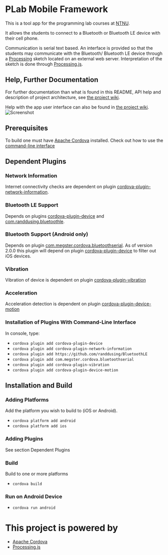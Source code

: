 PLab Mobile Framework
=====================

This is a tool app for the programming lab courses at [NTNU][7].

It allows the students to connect to a Bluetooth or Bluetooth LE device with
their cell phone.

Communication is serial text based. An interface is provided so that the
students may communicate with the Bluetooth/ Bluetooth LE device through a
[Processing][2] sketch located on an external web server. Interpretation of the
sketch is done through [Processing.js][3].

Help, Further Documentation
---
For further documentation than what is found in this README, API help and
description of project architecture, see [the project wiki][11].

Help with the app user interface can also be found in [the project wiki][12].
![Screenshot](https://cloud.githubusercontent.com/assets/2333406/9002163/d4053e3c-3760-11e5-9a9e-581298379de8.png)

Prerequisites
---
To build one must have [Apache Cordova][1] installed. Check out how to use the
[command-line interface](http://cordova.apache.org/docs/en/4.0.0/guide_cli_index.mt.html)

Dependent Plugins
---

### Network Information
Internet connectivity checks are dependent on plugin
[cordova-plugin-network-information][8].

### Bluetooth LE Support
Depends on plugins [cordova-plugin-device][5] and
[com.randdusing.bluetoothle][4].

### Bluetooth Support (Android only)
Depends on plugin [com.megster.cordova.bluetoothserial][6].
As of version 2.0.0 this plugin will depend on plugin
[cordova-plugin-device][5] to filter out iOS devices.

### Vibration
Vibration of device is dependent on plugin
[cordova-plugin-vibration][9]

### Acceleration
Acceleration detection is dependent on plugin
[cordova-plugin-device-motion][10]

### Installation of Plugins With Command-Line Interface
In console, type:
* `cordova plugin add cordova-plugin-device`
* `cordova plugin add cordova-plugin-network-information`
* `cordova plugin add https://github.com/randdusing/BluetoothLE`
* `cordova plugin add com.megster.cordova.bluetoothserial`
* `cordova plugin add cordova-plugin-vibration`
* `cordova plugin add cordova-plugin-device-motion`

Installation and Build
---

### Adding Platforms
Add the platform you wish to build to (iOS or Android).
* `cordova platform add android`
* `cordova platform add ios`

### Adding Plugins
See section Dependent Plugins

### Build
Build to one or more platforms
* `cordova build`

### Run on Android Device
* `cordova run android`

This project is powered by
===
* [Apache Cordova][1]
* [Processing.js][3]

[1]: http://cordova.apache.org			"Cordova"
[2]: https://processing.org			"Processing"
[3]: http://processingjs.org			"Processing.js"
[4]: https://github.com/randdusing/BluetoothLE	"Randdusing BluetoothLE"
[5]: http://npmjs.com/package/cordova-plugin-device	"Cordova Device Plugin"
[6]: http://plugins.cordova.io/#/package/com.megster.cordova.bluetoothserial "Bluetooth serial"
[7]: http://www.ntnu.edu	"Norwegian University of Science and Technology - NTNU" 
[8]: http://www.npmjs.com/package/cordova-plugin-network-information	"Cordova Network Information Plugin"
[9]: http://www.npmjs.com/package/cordova-plugin-vibration	"Cordova Vibration Plugin"
[10]: http://www.npmjs.com/package/cordova-plugin-device-motion	"Cordova Device Motion Plugin"
[11]: https://github.com/IDI-PLab/plab-mobile-framework/wiki	"Project wiki"
[12]: https://github.com/IDI-PLab/plab-mobile-framework/wiki/User-Interface	"User Interface Description"
